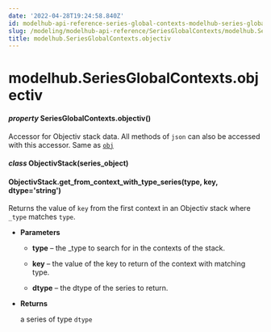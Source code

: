 ```yaml
---
date: '2022-04-28T19:24:58.840Z'
id: modelhub-api-reference-series-global-contexts-modelhub-series-global-contexts-objectiv
slug: /modeling/modelhub-api-reference/SeriesGlobalContexts/modelhub.SeriesGlobalContexts.objectiv/
title: modelhub.SeriesGlobalContexts.objectiv
---
```


# modelhub.SeriesGlobalContexts.objectiv


#### _property_ SeriesGlobalContexts.objectiv()
Accessor for Objectiv stack data. All methods of `json` can also be accessed with this
accessor. Same as [`obj`](/docs/modeling/modelhub-api-reference/SeriesGlobalContexts/modelhub.SeriesGlobalContexts.obj/#modelhub.SeriesGlobalContexts.obj)


#### _class_ ObjectivStack(series_object)
<!-- !! processed by numpydoc !! -->

#### ObjectivStack.get_from_context_with_type_series(type, key, dtype='string')
Returns the value of `key` from the first context in an Objectiv stack where `_type` matches `type`.


* **Parameters**

    
    * **type** – the _type to search for in the contexts of the stack.


    * **key** – the value of the key to return of the context with matching type.


    * **dtype** – the dtype of the series to return.



* **Returns**

    a series of type `dtype`


<!-- !! processed by numpydoc !! -->
<!-- !! processed by numpydoc !! -->
